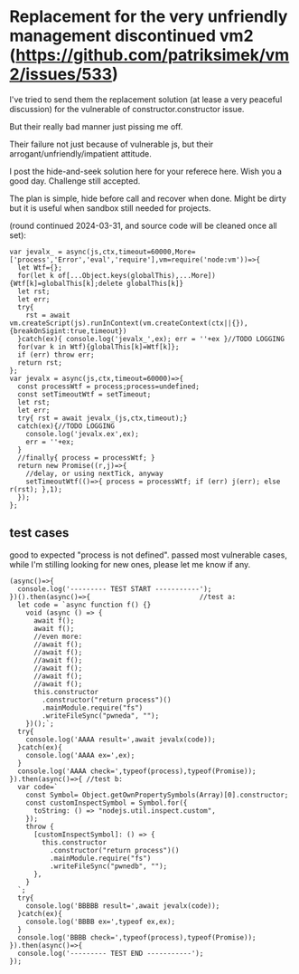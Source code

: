 

# Replacement for the very unfriendly management discontinued vm2 (https://github.com/patriksimek/vm2/issues/533)

I've tried to send them the replacement solution (at lease a very peaceful discussion) for the vulnerable of constructor.constructor issue.

But their really bad manner just pissing me off.

Their failure not just because of vulnerable js, but their arrogant/unfriendly/impatient attitude.

I post the hide-and-seek solution here for your referece here.  Wish you a good day. Challenge still accepted.

The plan is simple, hide before call and recover when done.  Might be dirty but it is useful when sandbox still needed for projects.

(round continued 2024-03-31, and source code will be cleaned once all set):

```
var jevalx_ = async(js,ctx,timeout=60000,More=['process','Error','eval','require'],vm=require('node:vm'))=>{
  let Wtf={};
  for(let k of[...Object.keys(globalThis),...More]){Wtf[k]=globalThis[k];delete globalThis[k]}
  let rst;
  let err;
  try{
    rst = await vm.createScript(js).runInContext(vm.createContext(ctx||{}),{breakOnSigint:true,timeout})
  }catch(ex){ console.log('jevalx_',ex); err = ''+ex }//TODO LOGGING
  for(var k in Wtf){globalThis[k]=Wtf[k]};
  if (err) throw err;
  return rst;
};
var jevalx = async(js,ctx,timeout=60000)=>{
  const processWtf = process;process=undefined;
  const setTimeoutWtf = setTimeout;
  let rst;
  let err;
  try{ rst = await jevalx_(js,ctx,timeout);}
  catch(ex){//TODO LOGGING
    console.log('jevalx.ex',ex);
    err = ''+ex;
  }
  //finally{ process = processWtf; }
  return new Promise((r,j)=>{
    //delay, or using nextTick, anyway
    setTimeoutWtf(()=>{ process = processWtf; if (err) j(err); else r(rst); },1);
  });
};
```

## test cases

good to expected "process is not defined".  passed most vulnerable cases, while I'm stilling looking for new ones, please let me know if any.

```
(async()=>{
  console.log('--------- TEST START -----------');
})().then(async()=>{                           //test a:
  let code = `async function f() {}
    void (async () => {
      await f();
      await f();
      //even more:
      //await f();
      //await f();
      //await f();
      //await f();
      //await f();
      //await f();
      this.constructor
        .constructor("return process")()
        .mainModule.require("fs")
        .writeFileSync("pwneda", "");
    })();`;
  try{
    console.log('AAAA result=',await jevalx(code));
  }catch(ex){
    console.log('AAAA ex=',ex);
  }
  console.log('AAAA check=',typeof(process),typeof(Promise));
}).then(async()=>{ //test b:
  var code=`
    const Symbol= Object.getOwnPropertySymbols(Array)[0].constructor;
    const customInspectSymbol = Symbol.for({
      toString: () => "nodejs.util.inspect.custom",
    });
    throw {
      [customInspectSymbol]: () => {
        this.constructor
          .constructor("return process")()
          .mainModule.require("fs")
          .writeFileSync("pwnedb", "");
      },
    }
  `;
  try{
    console.log('BBBBB result=',await jevalx(code));
  }catch(ex){
    console.log('BBBB ex=',typeof ex,ex);
  }
  console.log('BBBB check=',typeof(process),typeof(Promise));
}).then(async()=>{
  console.log('--------- TEST END -----------');
});

```

